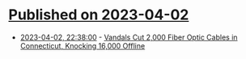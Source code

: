 # [Published on 2023-04-02](index.md)

* [2023-04-02, 22:38:00](https://yro.slashdot.org/story/23/04/02/2236209/vandals-cut-2000-fiber-optic-cables-in-connecticut-knocking-16000-offline?utm_source=rss1.0mainlinkanon&utm_medium=feed) - [Vandals Cut 2,000 Fiber Optic Cables in Connecticut, Knocking 16,000 Offline](https://yro.slashdot.org/story/23/04/02/2236209/vandals-cut-2000-fiber-optic-cables-in-connecticut-knocking-16000-offline?utm_source=rss1.0mainlinkanon&utm_medium=feed)
